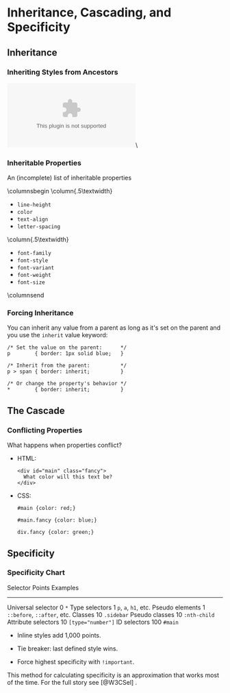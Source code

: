 # Inheritance, Cascading, and Specificity

## Inheritance

### Inheriting Styles from Ancestors

![](../../diagrams/css/inheritance.dot)\
<!-- Prevent the image above from turning into a figure. -->

### Inheritable Properties

An (incomplete) list of inheritable properties

\columnsbegin
\column{.5\textwidth}

  * `line-height`
  * `color`
  * `text-align`
  * `letter-spacing`

\column{.5\textwidth}

  * `font-family`
  * `font-style`
  * `font-variant`
  * `font-weight`
  * `font-size`

\columnsend

### Forcing Inheritance

You can inherit any value from a parent as long as it's set on the
parent and you use the `inherit` value keyword:

~~~ {.css}
/* Set the value on the parent:      */
p        { border: 1px solid blue;   }

/* Inherit from the parent:          */
p > span { border: inherit;          }

/* Or change the property's behavior */
*        { border: inherit;          }
~~~

## The Cascade

### Conflicting Properties

What happens when properties conflict?

  - HTML:

    ~~~ {.html}
    <div id="main" class="fancy">
      What color will this text be?
    </div>
    ~~~

  - CSS:

    ~~~ {.css}
    #main {color: red;}

    #main.fancy {color: blue;}

    div.fancy {color: green;}
    ~~~

## Specificity

### Specificity Chart

  Selector             Points          Examples
  -----------          -------------   -------------
  Universal selector   0               `*`
  Type selectors       1               `p`, `a`, `h1`, etc.
  Pseudo elements      1               `::before`, `::after`, etc.
  Classes              10              `.sidebar`
  Pseudo classes       10              `:nth-child`
  Attribute selectors  10              `[type="number"]`
  ID selectors         100             `#main`


  * Inline styles add 1,000 points.

  * Tie breaker: last defined style wins.

  * Force highest specificity with `!important`.

<div class="notes">

This method for calculating specificity is an approximation that works
most of the time.  For the full story see [@W3CSel] .

</div>
